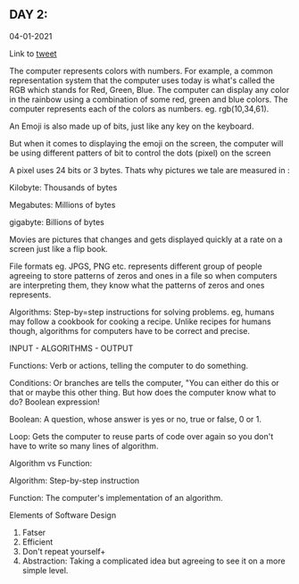 ## DAY 2:

04-01-2021

Link to [tweet](https://twitter.com/umuks_/status/1346179109265813506?s=20)

The computer represents colors with numbers. For example, a common representation system that the computer uses today is what's called the RGB which stands for Red, Green, Blue. The computer can display any color in the rainbow using a combination of some red, green and blue colors. The computer represents each of the colors as numbers. eg. rgb(10,34,61).

An Emoji is also made up of bits, just like any key on the keyboard.

But when it comes to displaying the emoji on the screen, the computer will be using different patters of bit to control the dots (pixel) on the screen

A pixel uses 24 bits or 3 bytes. Thats why pictures we tale are measured in :

Kilobyte: Thousands of bytes

Megabutes: Millions of bytes

gigabyte: Billions of  bytes

Movies are pictures that changes and gets displayed quickly at a rate on a screen just like a flip book. 

File formats eg. JPGS, PNG etc. represents different group of people agreeing to store patterns of zeros and ones in a file so when computers are interpreting them, they know what the patterns of zeros and ones represents. 

Algorithms: Step-by=step instructions for solving problems. eg, humans may follow a cookbook for cooking a recipe. Unlike recipes for humans though, algorithms for computers have to be correct and precise.

INPUT - ALGORITHMS - OUTPUT

Functions: Verb or actions, telling the computer to do something.

Conditions: Or branches are tells the computer, "You can either do this or that or maybe this other thing. But how does the computer know what to do? Boolean expression!

Boolean: A question, whose answer is yes or no, true or false, 0 or 1.

Loop: Gets the computer to reuse parts of code over again so you don't have to write so many lines of algorithm.

Algorithm vs Function:

Algorithm: Step-by-step instruction

Function: The computer's implementation of an algorithm.

Elements of Software Design

1. Fatser
2. Efficient
3. Don't repeat yourself+
4. Abstraction: Taking a complicated idea but agreeing to see it on a more simple level.
